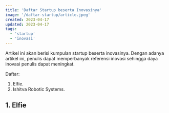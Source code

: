 ```yaml
---
title: 'Daftar Startup beserta Inovasinya'
image: '/daftar-startup/article.jpeg'
created: 2023-04-17
updated: 2023-04-17
tags:
  - 'startup'
  - 'inovasi'
---
```


Artikel ini akan berisi kumpulan startup beserta inovasinya. Dengan adanya artikel ini, penulis dapat memperbanyak referensi inovasi sehingga daya inovasi penulis dapat meningkat.

Daftar:
1. Elfie.
2. Ishitva Robotic Systems.

## 1. Elfie

